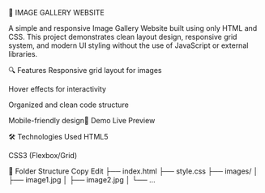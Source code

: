 📸 IMAGE GALLERY WEBSITE

A simple and responsive Image Gallery Website built using only HTML and CSS. This project demonstrates clean layout design, responsive grid system, and modern UI styling without the use of JavaScript or external libraries.

🔍 Features
Responsive grid layout for images

Hover effects for interactivity

Organized and clean code structure

Mobile-friendly design🚀 Demo
Live Preview <!-- Replace # with your GitHub Pages link if deployed -->

🛠️ Technologies Used
HTML5

CSS3 (Flexbox/Grid)

📂 Folder Structure
Copy
Edit
├── index.html
├── style.css
├── images/
│   ├── image1.jpg
│   ├── image2.jpg
│   └── ...

